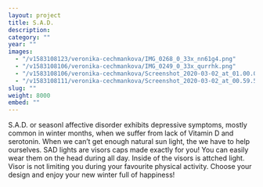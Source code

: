 ```yaml
---
layout: project
title: S.A.D.
description:
category: ""
year: ""
images:
  - "/v1583108123/veronika-cechmankova/IMG_0268_0_33x_nn61g4.png"
  - "/v1583108106/veronika-cechmankova/IMG_0249_0_33x_qurrhk.png"
  - "/v1583108106/veronika-cechmankova/Screenshot_2020-03-02_at_01.00.07_rakljy.png"
  - "/v1583108111/veronika-cechmankova/Screenshot_2020-03-02_at_00.59.57_oeja2k.png"
slug: ""
weight: 8000
embed: ""
---
```


S.A.D. or seasonl affective disorder exhibits depressive symptoms, mostly
common in winter months, when we suffer from lack of Vitamin D and serotonin. When
we can’t get enough natural sun light, the we have to help ourselves. SAD lights
are visors caps made exactly for you! You can easily wear them on the head during
all day. Inside of the visors is attched light. Visor is not limiting you during
your favourite physical activity. Choose your design and enjoy your new winter full
of happiness!
